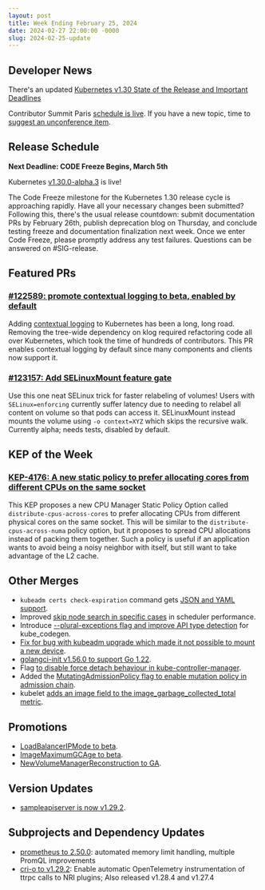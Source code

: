 ```yaml
---
layout: post
title: Week Ending February 25, 2024
date: 2024-02-27 22:00:00 -0000
slug: 2024-02-25-update
---
```


## Developer News

There's an updated [Kubernetes v1.30 State of the Release and Important Deadlines](https://groups.google.com/g/kubernetes-sig-release/c/5aTnA01W4HY)

Contributor Summit Paris [schedule is live](https://www.kubernetes.dev/events/2024/kcseu/schedule/#schedule).  If you have a new topic, time to [suggest an unconference item](https://github.com/kubernetes/community/issues/7692).

## Release Schedule

**Next Deadline: CODE Freeze Begins, March 5th**

Kubernetes [v1.30.0-alpha.3](https://groups.google.com/a/kubernetes.io/g/dev/c/KGo9_MISVas) is live!

The Code Freeze milestone for the Kubernetes 1.30 release cycle is approaching rapidly. Have all your necessary changes been submitted? Following this, there's the usual release countdown: submit documentation PRs by February 26th, publish deprecation blog on Thursday, and conclude testing freeze and documentation finalization next week. Once we enter Code Freeze, please promptly address any test failures. Questions can be answered on #SIG-release.

## Featured PRs

### [ #122589: promote contextual logging to beta, enabled by default](https://github.com/kubernetes/kubernetes/pull/122589)

Adding [contextual logging](https://github.com/kubernetes/enhancements/tree/master/keps/sig-instrumentation/3077-contextual-logging) to Kubernetes has been a long, long road.  Removing the tree-wide dependency on klog required refactoring code all over Kubernetes, which took the time of hundreds of contributors.  This PR enables contextual logging by default since many components and clients now support it.

### [ #123157: Add SELinuxMount feature gate ](https://github.com/kubernetes/kubernetes/pull/123157)

Use this one neat SELinux trick for faster relabeling of volumes! Users with `SELinux=enforcing` currently suffer latency due to needing to relabel all content on volume so that pods can access it. SELinuxMount instead mounts the volume using `-o context=XYZ` which skips the recursive walk. Currently alpha; needs tests, disabled by default.

## KEP of the Week

### [KEP-4176: A new static policy to prefer allocating cores from different CPUs on the same socket](https://github.com/kubernetes/enhancements/blob/master/keps/sig-node/4176-cpumanager-spread-cpus-preferred-policy/README.md)

This KEP proposes a new CPU Manager Static Policy Option called `distribute-cpus-across-cores` to prefer allocating CPUs from different physical cores on the same socket. This will be similar to the `distribute-cpus-across-numa` policy option, but it proposes to spread CPU allocations instead of packing them together. Such a policy is useful if an application wants to avoid being a noisy neighbor with itself, but still want to take advantage of the L2 cache.

## Other Merges

* `kubeadm certs check-expiration` command gets [JSON and YAML support](https://github.com/kubernetes/kubernetes/pull/123372).
* Improved [skip node search in specific cases](https://github.com/kubernetes/kubernetes/pull/123384) in scheduler performance.
* Introduce [--plural-exceptions flag and improve API type detection](https://github.com/kubernetes/kubernetes/pull/123387) for kube_codegen.
* [Fix for bug with kubeadm upgrade which made it not possible to mount a new device](https://github.com/kubernetes/kubernetes/pull/123406).
* [golangci-init v1.56.0 to support Go 1.22](https://github.com/kubernetes/kubernetes/pull/123438).
* Flag [to disable force detach behaviour in kube-controller-manager](https://github.com/kubernetes/kubernetes/pull/120344).
* Added the [MutatingAdmissionPolicy flag to enable mutation policy in admission chain](https://github.com/kubernetes/kubernetes/pull/123425).
* kubelet [adds an image field to the image_garbage_collected_total metric](https://github.com/kubernetes/kubernetes/pull/123345).

## Promotions

* [LoadBalancerIPMode to beta](https://github.com/kubernetes/kubernetes/pull/123418).
* [ImageMaximumGCAge to beta](https://github.com/kubernetes/kubernetes/pull/123424).
* [NewVolumeManagerReconstruction to GA](https://github.com/kubernetes/kubernetes/pull/123442).

## Version Updates

* [sampleapiserver is now v1.29.2](https://github.com/kubernetes/kubernetes/pull/123476).

## Subprojects and Dependency Updates

* [prometheus to 2.50.0](https://github.com/prometheus/prometheus/releases/tag/v2.50.0): automated memory limit handling, multiple PromQL improvements
* [cri-o to v1.29.2](https://github.com/cri-o/cri-o/releases/tag/v1.29.2): Enable automatic OpenTelemetry instrumentation of ttrpc calls to NRI plugins; Also released v1.28.4 and v1.27.4
